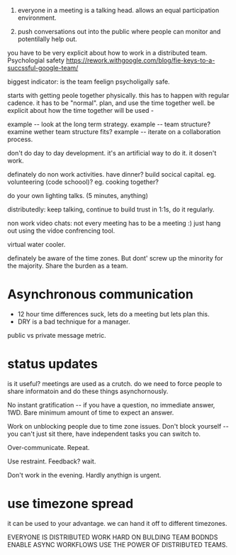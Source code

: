 
1. everyone in a meeting is a talking head.
allows an equal participation environment.

2. push conversations out into the public where people can monitor and potentilally help out.

you have to be very explicit about how to work in a distributed team. 
Psychologial safety
https://rework.withgoogle.com/blog/fie-keys-to-a-succssful-google-team/

biggest indicator: is the team feelign psycholigally safe.

starts with getting peole together physically.
this has to happen with regular cadence. it has to be "normal". 
plan, and use the time together well. be explicit about how the time together will be used - 

example -- look at the long term strategy.
example -- team structure? examine wether team structure fits?
example -- iterate on a collaboration process.

don't do day to day development. it's an artificial way to do it. it dosen't work.

definately do non work activities. have dinner?
build socical capital.
eg. volunteering (code schoool)?
eg. cooking together?

do your own lighting talks. (5 minutes, anything)


distributedly:
keep talking, continue to build trust in 1:1s, do it regularly.

non work video chats: not every meeting has to be a meeting :) just hang out using the vidoe confrencing tool.

virtual water cooler.

definately be aware of the time zones. But dont' screw up the minority for the majority. Share the burden as a team.

# Asynchronous communication
- 12 hour time differences suck, lets do a meeting but lets plan this. 
- DRY is a bad technique for a manager.

public vs private message metric.

# status updates
is it useful? meetings are used as a crutch. do we need to force people to share informatoin and do these things asynchornously.

No instant gratification -- if you have a question, no immediate answer, 1WD. Bare minimum amount of time to expect an answer. 

Work on unblocking people due to time zone issues. 
Don't block yourself -- you can't just sit there, have independent tasks you can switch to.

Over-communicate. Repeat. 

Use restraint. Feedback? wait.

Don't work in the evening. Hardly anythign is urgent.

# use timezone spread
it can be used to your advantage. we can hand it off to different timezones.

EVERYONE IS DISTRIBUTED
WORK HARD ON BULDING TEAM BODNDS
ENABLE ASYNC WORKFLOWS
USE THE POWER OF DISTRIBUTED TEAMS.

